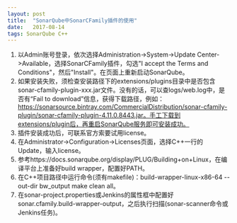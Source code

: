 ```yaml
---
layout: post
title:  "SonarQube中SonarCFamily插件的使用"
date:   2017-08-14
tags: SonarQube C++
---
```

1. 以Admin账号登录，依次选择Administration->System->Update Center->Available，选择SonarCFamily插件，勾选"I accept the Terms and Conditions"，然后"Install"。在页面上重新启动SonarQube。
1. 如果安装失败，须检查安装路径下的extensions/plugins目录中是否包含sonar-cfamily-plugin-xxx.jar文件。没有的话，可以查logs/web.log中，是否有“Fail to download”信息，获得下载路径，例如：https://sonarsource.bintray.com/CommercialDistribution/sonar-cfamily-plugin/sonar-cfamily-plugin-4.11.0.8443.jar。手工下载到extensions/plugin后，再重启SonarQube服务即可安装成功。
1. 插件安装成功后，可联系官方索要试用license。
1. 在Administrator->Configuration->Licenses页面，选择C++一行的Update，输入license。
1. 参考https://docs.sonarqube.org/display/PLUG/Building+on+Linux，在编译平台上准备好build wrapper，配置好PATH。
1. 在C++项目路径中运行命令(须有makefile)：build-wrapper-linux-x86-64 --out-dir bw_output make clean all。
1. 在sonar-project.properties或Jenkins的属性框中配置好sonar.cfamily.build-wrapper-output，之后执行扫描(sonar-scanner命令或Jenkins任务)。